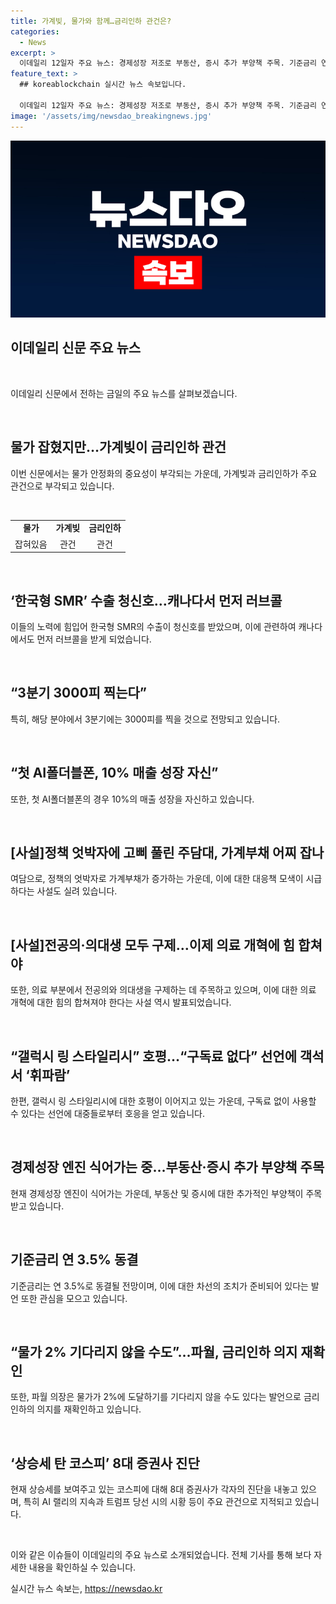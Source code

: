 ```yaml
---
title: 가계빚, 물가와 함께…금리인하 관건은?
categories:
  - News
excerpt: >
  이데일리 12일자 주요 뉴스: 경제성장 저조로 부동산, 증시 추가 부양책 주목. 기준금리 연 3.5% 동결, 파월의 금리인하 의지 재확인. 中경제 불안, 韓 경제에도 부정적 영향 우려. 車산업, 5대 은행장 임기 만료로 연임 달려. 산업 분야에서는 제네시스 마그마 첫 주행, LG 가전구독 매출 폭증, 중고거래 앱 크림 급성장.
feature_text: >
  ## koreablockchain 실시간 뉴스 속보입니다.

  이데일리 12일자 주요 뉴스: 경제성장 저조로 부동산, 증시 추가 부양책 주목. 기준금리 연 3.5% 동결, 파월의 금리인하 의지 재확인. 中경제 불안, 韓 경제에도 부정적 영향 우려. 車산업, 5대 은행장 임기 만료로 연임 달려. 산업 분야에서는 제네시스 마그마 첫 주행, LG 가전구독 매출 폭증, 중고거래 앱 크림 급성장.
image: '/assets/img/newsdao_breakingnews.jpg'
---
```


<p><img src="/assets/img/newsdao_breakingnews.jpg" alt="koreablockchain 속보" /></p>

<h2 data-ke-size="size26"><b>이데일리</b> <b>신문</b> <b>주요</b> <b>뉴스</b></h2>

<p data-ke-size="size16">&nbsp;</p>

<p>이데일리 신문에서 전하는 금일의 주요 뉴스를 살펴보겠습니다. </p>

<p data-ke-size="size16">&nbsp;</p>

<h2 data-ke-size="size26">물가 잡혔지만…가계빚이 금리인하 관건</h2>

<p>이번 신문에서는 물가 안정화의 중요성이 부각되는 가운데, 가계빚과 금리인하가 주요 관건으로 부각되고 있습니다. </p>

<p data-ke-size="size16">&nbsp;</p>

<table>
  <tr>
    <td style="text-align: center; height: 17px;"><b>물가</b></td>
    <td style="text-align: center; height: 17px;"><b>가계빚</b></td>
    <td style="text-align: center; height: 17px;"><b>금리인하</b></td>
  </tr>
  <tr>
    <td style="text-align: center; height: 17px;">잡혀있음</td>
    <td style="text-align: center; height: 17px;">관건</td>
    <td style="text-align: center; height: 17px;">관건</td>
  </tr>
</table>

<p data-ke-size="size16">&nbsp;</p>

<h2 data-ke-size="size26">‘한국형 SMR’ 수출 청신호…캐나다서 먼저 러브콜</h2>

<p>이들의 노력에 힘입어 한국형 SMR의 수출이 청신호를 받았으며, 이에 관련하여 캐나다에서도 먼저 러브콜을 받게 되었습니다.</p>

<p data-ke-size="size16">&nbsp;</p>

<h2 data-ke-size="size26">“3분기 3000피 찍는다”</h2>

<p>특히, 해당 분야에서 3분기에는 3000피를 찍을 것으로 전망되고 있습니다.</p>

<p data-ke-size="size16">&nbsp;</p>

<h2 data-ke-size="size26">“첫 AI폴더블폰, 10% 매출 성장 자신”</h2>

<p>또한, 첫 AI폴더블폰의 경우 10%의 매출 성장을 자신하고 있습니다.</p>

<p data-ke-size="size16">&nbsp;</p>

<h2 data-ke-size="size26">[사설]정책 엇박자에 고삐 풀린 주담대, 가계부채 어찌 잡나</h2>

<p>여담으로, 정책의 엇박자로 가계부채가 증가하는 가운데, 이에 대한 대응책 모색이 시급하다는 사설도 실려 있습니다.</p>

<p data-ke-size="size16">&nbsp;</p>

<h2 data-ke-size="size26">[사설]전공의·의대생 모두 구제…이제 의료 개혁에 힘 합쳐야</h2>

<p>또한, 의료 부분에서 전공의와 의대생을 구제하는 데 주목하고 있으며, 이에 대한 의료 개혁에 대한 힘의 합쳐져야 한다는 사설 역시 발표되었습니다.</p>

<p data-ke-size="size16">&nbsp;</p>

<h2 data-ke-size="size26">“갤럭시 링 스타일리시” 호평…“구독료 없다” 선언에 객석서 ‘휘파람’</h2>

<p>한편, 갤럭시 링 스타일리시에 대한 호평이 이어지고 있는 가운데, 구독료 없이 사용할 수 있다는 선언에 대중들로부터 호응을 얻고 있습니다.</p>

<p data-ke-size="size16">&nbsp;</p>

<h2 data-ke-size="size26">경제성장 엔진 식어가는 중…부동산·증시 추가 부양책 주목</h2>

<p>현재 경제성장 엔진이 식어가는 가운데, 부동산 및 증시에 대한 추가적인 부양책이 주목받고 있습니다.</p>

<p data-ke-size="size16">&nbsp;</p>

<h2 data-ke-size="size26">기준금리 연 3.5% 동결</h2>

<p>기준금리는 연 3.5%로 동결될 전망이며, 이에 대한 차선의 조치가 준비되어 있다는 발언 또한 관심을 모으고 있습니다.</p>

<p data-ke-size="size16">&nbsp;</p>

<h2 data-ke-size="size26">“물가 2% 기다리지 않을 수도”…파월, 금리인하 의지 재확인</h2>

<p>또한, 파월 의장은 물가가 2%에 도달하기를 기다리지 않을 수도 있다는 발언으로 금리인하의 의지를 재확인하고 있습니다.</p>

<p data-ke-size="size16">&nbsp;</p>

<h2 data-ke-size="size26">‘상승세 탄 코스피’ 8대 증권사 진단</h2>

<p>현재 상승세를 보여주고 있는 코스피에 대해 8대 증권사가 각자의 진단을 내놓고 있으며, 특히 AI 랠리의 지속과 트럼프 당선 시의 시황 등이 주요 관건으로 지적되고 있습니다.</p>

<p data-ke-size="size16">&nbsp;</p>

<p>이와 같은 이슈들이 이데일리의 주요 뉴스로 소개되었습니다. 전체 기사를 통해 보다 자세한 내용을 확인하실 수 있습니다.</p>
실시간 뉴스 속보는, <a href="https://newsdao.kr" rel="dofollow">https://newsdao.kr</a>


